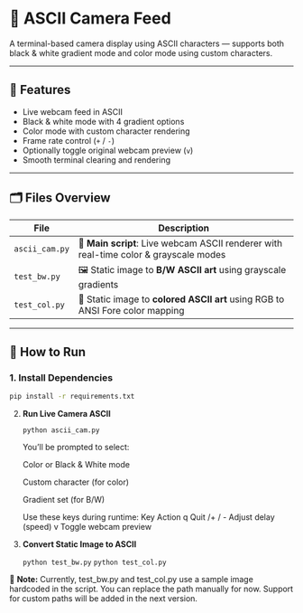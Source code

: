 # 🎥 ASCII Camera Feed

A terminal-based camera display using ASCII characters — supports both black & white gradient mode and color mode using custom characters.

---

## 🚀 Features

- Live webcam feed in ASCII
- Black & white mode with 4 gradient options
- Color mode with custom character rendering
- Frame rate control (`+` / `-`)
- Optionally toggle original webcam preview (`v`)
- Smooth terminal clearing and rendering

---

## 🗂️ Files Overview

| File           | Description |
|----------------|-------------|
| `ascii_cam.py` | 🔴 **Main script**: Live webcam ASCII renderer with real-time color & grayscale modes |
| `test_bw.py`   | 🖼️ Static image to **B/W ASCII art** using grayscale gradients |
| `test_col.py`  | 🎨 Static image to **colored ASCII art** using RGB to ANSI Fore color mapping |

---

## 🔧 How to Run

### 1. Install Dependencies

```bash
pip install -r requirements.txt
```

2. **Run Live Camera ASCII**

    ```
    python ascii_cam.py
    ```

    You’ll be prompted to select:

    Color or Black & White mode

    Custom character (for color)

    Gradient set (for B/W)

    Use these keys during runtime:
    Key	Action
    q	Quit
    /+ / -	Adjust delay (speed)
    v	Toggle webcam preview

3. **Convert Static Image to ASCII**

    `python test_bw.py`
    `python test_col.py`

📌 **Note:** Currently, test_bw.py and test_col.py use a sample image hardcoded in the script. You can replace the path manually for now. Support for custom paths will be added in the next version.


